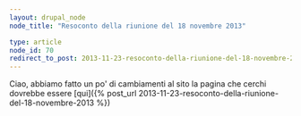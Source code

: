 ```yaml
---
layout: drupal_node
node_title: "Resoconto della riunione del 18 novembre 2013"

type: article
node_id: 70
redirect_to_post: 2013-11-23-resoconto-della-riunione-del-18-novembre-2013
---
```


Ciao, abbiamo fatto un po' di cambiamenti al sito
la pagina che cerchi dovrebbe essere [qui]({% post_url 2013-11-23-resoconto-della-riunione-del-18-novembre-2013 %})